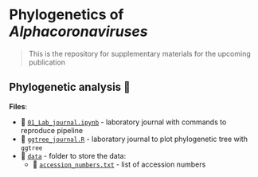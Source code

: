 # Phylogenetics of _Alphacoronaviruses_

> This is the repository for supplementary materials for the upcoming publication

## Phylogenetic analysis 🌳

**Files**:
- 📑 [`01_Lab_journal.ipynb`](https://github.com/PopovIILab/PhoACr/blob/main/01_Phylogenetics/01_Lab_journal.ipynb) - laboratory journal with commands to reproduce pipeline
- 📑 [`ggtree_journal.R`](https://github.com/PopovIILab/PhoACr/blob/main/01_Phylogenetics/ggtree_journal.R) - laboratory journal to plot phylogenetic tree with `ggtree`
- 📁 [`data`](https://github.com/PopovIILab/PhoACr/tree/main/01_Phylogenetics/data) - folder to store the data:
  - 📑 [`accession_numbers.txt`](https://github.com/PopovIILab/PhoACr/blob/main/01_Phylogenetics/data/accession_numbers.txt) - list of accession numbers
